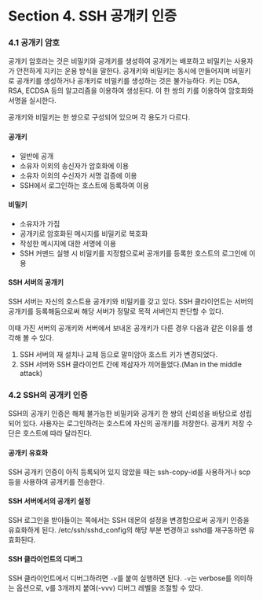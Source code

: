 # Section 4. SSH 공개키 인증

### 4.1 공개키 암호

공개키 암호라는 것은 비밀키와 공개키를 생성하여 공개키는 배포하고 비밀키는 사용자가 안전하게 지키는 운용 방식을 말한다. 공개키와 비밀키는 동시에 만들어지며 비밀키로 공개키를 생성하거나 공개키로 비밀키를 생성하는 것은 불가능하다. 키는 DSA, RSA, ECDSA 등의 알고리즘을 이용하여 생성된다. 이 한 쌍의 키를 이용하여 암호화와 서명을 실시한다.

공개키와 비밀키는 한 쌍으로 구성되어 있으며 각 용도가 다르다.

#### 공개키

* 일반에 공개
* 소유자 이외의 송신자가 암호화에 이용
* 소유자 이외의 수신자가 서명 검증에 이용
* SSH에서 로그인하는 호스트에 등록하여 이용

#### 비밀키

* 소유자가 가짐
* 공개키로 암호화된 메시지를 비밀키로 복호화
* 작성한 메시지에 대한 서명에 이용
* SSH 커맨드 실행 시 비밀키를 지정함으로써 공개키를 등록한 호스트의 로그인에 이용

#### SSH 서버의 공개키

SSH 서버는 자신의 호스트용 공개키와 비밀키를 갖고 있다. SSH 클라이언트는 서버의 공개키를 등록해둠으로써 해당 서버가 정말로 목적 서버인지 판단할 수 있다.

이때 가진 서버의 공개키와 서버에서 보내온 공개키가 다른 경우 다음과 같은 이유를 생각해 볼 수 있다.

1. SSH 서버의 재 설치나 교체 등으로 말미암아 호스트 키가 변경되었다.
2. SSH 서버와 SSH 클라이언트 간에 제삼자가 끼어들었다.\(Man in the middle attack\)

### 4.2 SSH의 공개키 인증

SSH의 공개키 인증은 해체 불가능한 비밀키와 공개키 한 쌍의 신뢰성을 바탕으로 성립되어 있다. 사용자는 로그인하려는 호스트에 자신의 공개키를 저장한다. 공개키 저장 수단은 호스트에 따라 달라진다.

#### 공개키 유효화

SSH 공개키 인증이 아직 등록되어 있지 않았을 때는 ssh-copy-id를 사용하거나 scp 등을 사용하여 공개키를 전송한다.

#### SSH 서버에서의 공개키 설정

SSH 로그인을 받아들이는 쪽에서는 SSH 데몬의 설정을 변경함으로써 공개키 인증을 유효화하게 된다. /etc/ssh/sshd\_config의 해당 부분 변경하고 sshd를 재구동하면 유효화된다.

#### SSH 클라이언트의 디버그

SSH 클라이언트에서 디버그하려면 `-v`를 붙여 실행하면 된다. `-v`는 verbose를 의미하는 옵션으로, v를 3개까지 붙여\(-vvv\) 디버그 레벨을 조절할 수 있다.

